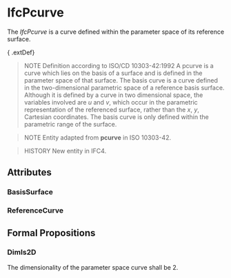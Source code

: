 # IfcPcurve

The _IfcPcurve_ is a curve defined within the parameter space of its reference surface.

{ .extDef}
> NOTE  Definition according to ISO/CD 10303-42:1992
> A pcurve is a curve which lies on the basis of a surface and is defined in the parameter space of that surface. The basis curve is a curve defined in the two-dimensional parametric space of a reference basis surface. Although it is defined by a curve in two dimensional space, the variables involved are _u_ and _v_, which occur in the parametric representation of the referenced surface, rather than the _x_, _y_, Cartesian coordinates. The basis curve is only defined within the parametric range of the surface.

> NOTE  Entity adapted from **pcurve** in ISO 10303-42.

> HISTORY  New entity in IFC4.

## Attributes

### BasisSurface


### ReferenceCurve


## Formal Propositions

### DimIs2D
The dimensionality of the parameter space curve shall be 2.
